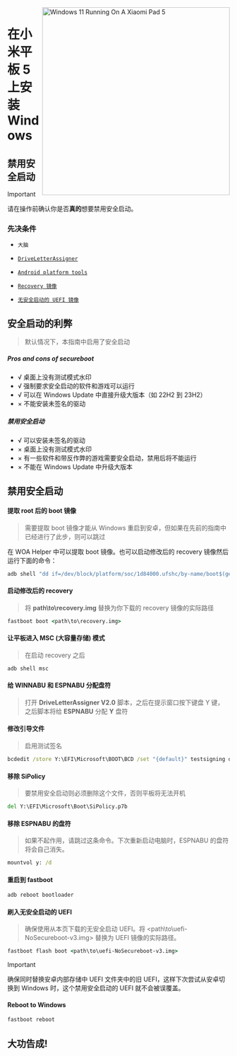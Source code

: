 <img align="right" src="https://raw.githubusercontent.com/erdilS/Port-Windows-11-Xiaomi-Pad-5/main/nabu.png" width="425" alt="Windows 11 Running On A Xiaomi Pad 5">

# 在小米平板 5 上安装 Windows

## 禁用安全启动
> [!Important]
> 请在操作前确认你是否**真的**想要禁用安全启动。

### 先决条件
- ```大脑```

- [```DriveLetterAssigner```](https://github.com/Misha803/My-Scripts/releases/tag/DriveLetterAssigner)

- [```Android platform tools```](https://developer.android.com/studio/releases/platform-tools)

- [```Recovery 镜像```](https://github.com/ArKT-7/twrp_device_xiaomi_nabu/releases/tag/mod-win)

- [```无安全启动的 UEFI 镜像```](https://github.com/erdilS/Port-Windows-11-Xiaomi-Pad-5/releases/download/1.0/XXXnabu-NoSecureboot-v4.img)

## 安全启动的利弊
> 默认情况下，本指南中启用了安全启动

##### Pros and cons of secureboot
- √ 桌面上没有测试模式水印
- √ 强制要求安全启动的软件和游戏可以运行
- √ 可以在 Windows Update 中直接升级大版本（如 22H2 到 23H2）
- × 不能安装未签名的驱动

##### 禁用安全启动
- √ 可以安装未签名的驱动
- × 桌面上没有测试模式水印
- × 有一些软件和带反作弊的游戏需要安全启动，禁用后将不能运行
- × 不能在 Windows Update 中升级大版本

## 禁用安全启动

#### 提取 root 后的 boot 镜像
> 需要提取 boot 镜像才能从 Windows 重启到安卓，但如果在先前的指南中已经进行了此步，则可以跳过

在 WOA Helper 中可以提取 boot 镜像。也可以启动修改后的 recovery 镜像然后运行下面的命令：
```cmd
adb shell "dd if=/dev/block/platform/soc/1d84000.ufshc/by-name/boot$(getprop ro.boot.slot_suffix) of=/tmp/rooted_boot.img" && adb pull /tmp/rooted_boot.img
```

#### 启动修改后的 recovery
> 将 **path\to\recovery.img** 替换为你下载的 recovery 镜像的实际路径
```cmd
fastboot boot <path\to\recovery.img>
```

#### 让平板进入 MSC (大容量存储) 模式

> 在启动 recovery 之后
```cmd
adb shell msc
```

#### 给 WINNABU 和 ESPNABU 分配盘符

> 打开 **DriveLetterAssigner V2.0** 脚本，之后在提示窗口按下键盘 Y 键，之后脚本将给 **ESPNABU** 分配 **Y** 盘符

#### 修改引导文件
> 启用测试签名
```cmd
bcdedit /store Y:\EFI\Microsoft\BOOT\BCD /set "{default}" testsigning on
```

#### 移除 SiPolicy
> 要禁用安全启动则必须删除这个文件，否则平板将无法开机
```cmd
del Y:\EFI\Microsoft\Boot\SiPolicy.p7b
```

#### 移除 ESPNABU 的盘符
> 如果不起作用，请跳过这条命令。下次重新启动电脑时，ESPNABU 的盘符将会自己消失。
```cmd
mountvol y: /d
```

#### 重启到 fastboot
```cmd
adb reboot bootloader
```

#### 刷入无安全启动的 UEFI
> 确保使用从本页下载的无安全启动 UEFI。将 <path\to\uefi-NoSecureboot-v3.img> 替换为 UEFI 镜像的实际路径。
```cmd
fastboot flash boot <path\to\uefi-NoSecureboot-v3.img>
```

> [!Important]
> 确保同时替换安卓内部存储中 UEFI 文件夹中的旧 UEFI，这样下次尝试从安卓切换到 Windows 时，这个禁用安全启动的 UEFI 就不会被误覆盖。

#### Reboot to Windows
```cmd
fastboot reboot
```

## 大功告成!

















